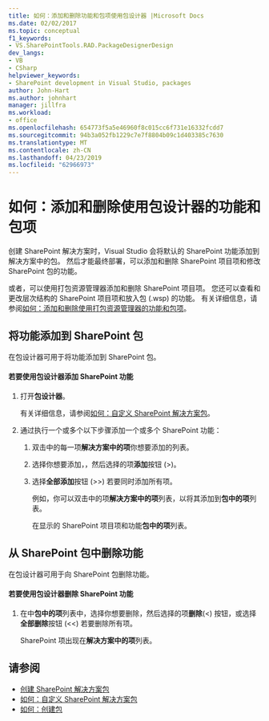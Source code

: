 ```yaml
---
title: 如何：添加和删除功能和包项使用包设计器 |Microsoft Docs
ms.date: 02/02/2017
ms.topic: conceptual
f1_keywords:
- VS.SharePointTools.RAD.PackageDesignerDesign
dev_langs:
- VB
- CSharp
helpviewer_keywords:
- SharePoint development in Visual Studio, packages
author: John-Hart
ms.author: johnhart
manager: jillfra
ms.workload:
- office
ms.openlocfilehash: 654773f5a5e46960f8c015cc6f731e16332fcdd7
ms.sourcegitcommit: 94b3a052fb1229c7e7f8804b09c1d403385c7630
ms.translationtype: MT
ms.contentlocale: zh-CN
ms.lasthandoff: 04/23/2019
ms.locfileid: "62966973"
---
```

# <a name="how-to-add-and-remove-features-and-items-to-a-package-by-using-the-package-designer"></a>如何：添加和删除使用包设计器的功能和包项
  创建 SharePoint 解决方案时，Visual Studio 会将默认的 SharePoint 功能添加到解决方案中的包。 然后才能最终部署，可以添加和删除 SharePoint 项目项和修改 SharePoint 包的功能。

 或者，可以使用打包资源管理器添加和删除 SharePoint 项目项。 您还可以查看和更改层次结构的 SharePoint 项目项和放入包 (.wsp) 的功能。 有关详细信息，请参阅[如何：添加和删除使用打包资源管理器的功能和包项](../sharepoint/how-to-add-and-remove-features-and-items-to-a-package-by-using-the-packaging-explorer.md)。

## <a name="add-features-to-a-sharepoint-package"></a>将功能添加到 SharePoint 包
 在包设计器可用于将功能添加到 SharePoint 包。

#### <a name="to-add-sharepoint-features-with-the-package-designer"></a>若要使用包设计器添加 SharePoint 功能

1. 打开**包设计器**。

    有关详细信息，请参阅[如何：自定义 SharePoint 解决方案包](../sharepoint/how-to-customize-a-sharepoint-solution-package.md)。

2. 通过执行一个或多个以下步骤添加一个或多个 SharePoint 功能：

   1. 双击中的每一项**解决方案中的项**你想要添加的列表。

   2. 选择你想要添加，，然后选择的项**添加**按钮 (>)。

   3. 选择**全部添加**按钮 (>>) 若要同时添加所有项。

      例如，你可以双击中的项**解决方案中的项**列表，以将其添加到**包中的项**列表。

      在显示的 SharePoint 项目项和功能**包中的项**列表。

## <a name="remove-features-from-a-sharepoint-package"></a>从 SharePoint 包中删除功能
 在包设计器可用于向 SharePoint 包删除功能。

#### <a name="to-remove-sharepoint-features-with-the-package-designer"></a>若要使用包设计器删除 SharePoint 功能

1. 在中**包中的项**列表中，选择你想要删除，然后选择的项**删除**(<) 按钮，或选择**全部删除**按钮 (<<) 若要删除所有项。

     SharePoint 项出现在**解决方案中的项**列表。

## <a name="see-also"></a>请参阅
- [创建 SharePoint 解决方案包](../sharepoint/creating-sharepoint-solution-packages.md)
- [如何：自定义 SharePoint 解决方案包](../sharepoint/how-to-customize-a-sharepoint-solution-package.md)
- [如何：创建包](https://msdn.microsoft.com/b24be45c-e91d-49bb-afb0-7b265404214b)
